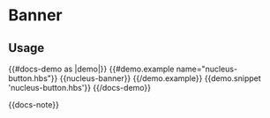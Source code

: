 
# Banner

<!-- ![Button screenshots](../../images/buttons.png) -->


## Usage


{{#docs-demo as |demo|}}
  {{#demo.example name="nucleus-button.hbs"}}
    {{nucleus-banner}}
  {{/demo.example}}
  {{demo.snippet 'nucleus-button.hbs'}}
{{/docs-demo}}

{{docs-note}}
